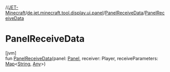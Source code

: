 //[JET-Minecraft](../../../index.md)/[de.jet.minecraft.tool.display.ui.panel](../index.md)/[PanelReceiveData](index.md)/[PanelReceiveData](-panel-receive-data.md)

# PanelReceiveData

[jvm]\
fun [PanelReceiveData](-panel-receive-data.md)(panel: [Panel](../-panel/index.md), receiver: Player, receiveParameters: [Map](https://kotlinlang.org/api/latest/jvm/stdlib/kotlin.collections/-map/index.html)&lt;[String](https://kotlinlang.org/api/latest/jvm/stdlib/kotlin/-string/index.html), [Any](https://kotlinlang.org/api/latest/jvm/stdlib/kotlin/-any/index.html)&gt;)
